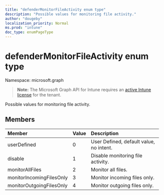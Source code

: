 ```yaml
---
title: "defenderMonitorFileActivity enum type"
description: "Possible values for monitoring file activity."
author: "dougeby"
localization_priority: Normal
ms.prod: "intune"
doc_type: enumPageType
---
```


# defenderMonitorFileActivity enum type

Namespace: microsoft.graph

> **Note:** The Microsoft Graph API for Intune requires an [active Intune license](https://go.microsoft.com/fwlink/?linkid=839381) for the tenant.

Possible values for monitoring file activity.

## Members
|Member|Value|Description|
|:---|:---|:---|
|userDefined|0|User Defined, default value, no intent.|
|disable|1|Disable monitoring file activity.|
|monitorAllFiles|2|Monitor all files.|
|monitorIncomingFilesOnly|3| Monitor incoming files only.|
|monitorOutgoingFilesOnly|4|Monitor outgoing files only.|




